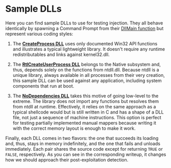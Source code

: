 # Sample DLLs

Here you can find sample DLLs to use for testing injection. They all behave identically by spawning a Command Prompt from their [DllMain function](https://docs.microsoft.com/en-us/windows/win32/dlls/dllmain) but represent various coding styles:

1. The **[CreateProcess DLL](1.CreateProcess)** uses only documented Win32 API functions and illustrates a typical lightweight library. It doesn't require any runtime redistributables and links against kernel32.dll.

2. The **[RtlCreateUserProcess DLL](2.RtlCreateUserProcess)** belongs to the Native subsystem and, thus, depends solely on the functions from ntdll.dll. Because ntdll is a unique library, always available in all processes from their very creation, this sample DLL can be used against any application, including system components that run at boot.

3. The **[NoDependencies DLL](3.NoDependencies)** takes this motive of going low-level to the extreme. The library does not import any functions but resolves them from ntdll at runtime. Effectively, it relies on the same approach as a typical shellcode would but is still written in C and has a shape of a DLL file, not just a sequence of machine instructions. This option is perfect for testing partially implemented manual mappers because writing it with the correct memory layout is enough to make it work.

Finally, each DLL comes in two flavors: the one that succeeds its loading and, thus, stays in memory indefinitely, and the one that fails and unloads immediately. Each pair shares the source code except for returning `TRUE` or `FALSE`, respectively. As you can see in the corresponding writeup, it changes how we should approach their post-exploitation detection.
